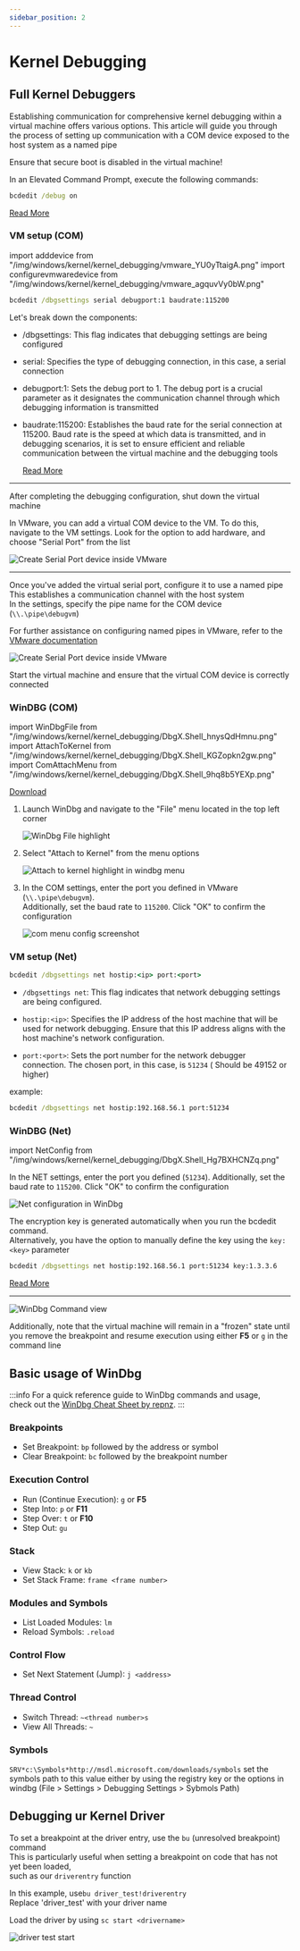 ```yaml
---
sidebar_position: 2
---
```


# Kernel Debugging

## Full Kernel Debuggers

Establishing communication for comprehensive kernel debugging within a virtual machine offers various options. This
article will guide you through the process of setting up communication with a COM device exposed to the host system as a
named pipe

Ensure that secure boot is disabled in the virtual machine!

In an Elevated Command Prompt, execute the following commands:

```cmd
bcdedit /debug on
```

[Read More](https://learn.microsoft.com/en-us/windows-hardware/drivers/devtest/bcdedit--debug)

### VM setup (COM)

import adddevice from "/img/windows/kernel/kernel_debugging/vmware_YU0yTtaigA.png"
import configurevmwaredevice from "/img/windows/kernel/kernel_debugging/vmware_agquvVy0bW.png"

```cmd
bcdedit /dbgsettings serial debugport:1 baudrate:115200
```

Let's break down the components:

- /dbgsettings: This flag indicates that debugging settings are being configured

- serial: Specifies the type of debugging connection, in this case, a serial connection

- debugport:1: Sets the debug port to 1. The debug port is a crucial parameter as it designates the communication
  channel through which debugging information is transmitted

- baudrate:115200: Establishes the baud rate for the serial connection at 115200. Baud rate is the speed at which data
  is transmitted, and in debugging scenarios, it is set to ensure efficient and reliable communication between the
  virtual machine and the debugging tools

  [Read More](https://learn.microsoft.com/en-us/windows-hardware/drivers/devtest/bcdedit--dbgsettings)

---

After completing the debugging configuration, shut down the virtual machine

In VMware, you can add a virtual COM device to the VM. To do this, navigate to the VM settings. Look for the option to
add hardware, and choose "Serial Port" from the list

<img src={adddevice} width={550} height={350} alt="Create Serial Port device inside VMware" />

---

Once you've added the virtual serial port, configure it to use a named pipe  
This establishes a communication channel with the host system  
In the settings, specify the pipe name for the COM device (`\\.\pipe\debugvm`)

For further assistance on configuring named pipes in VMware, refer to
the [VMware documentation](https://docs.vmware.com/en/VMware-Workstation-Pro/17/com.vmware.ws.using.doc/GUID-70C25BED-6791-4AF2-B530-8030E39ED749.html)

<img src={configurevmwaredevice} width={350} height={350} alt="Create Serial Port device inside VMware" />

Start the virtual machine and ensure that the virtual COM device is correctly connected

### WinDBG (COM)

import WinDbgFile from "/img/windows/kernel/kernel_debugging/DbgX.Shell_hnysQdHmnu.png"
import AttachToKernel from "/img/windows/kernel/kernel_debugging/DbgX.Shell_KGZopkn2gw.png"
import ComAttachMenu from "/img/windows/kernel/kernel_debugging/DbgX.Shell_9hq8b5YEXp.png"

[Download](https://learn.microsoft.com/en-us/windows-hardware/drivers/debugger/)

1. Launch WinDbg and navigate to the "File" menu located in the top left corner

   <img src={WinDbgFile} width={350} height={350} alt="WinDbg File highlight" />

2. Select "Attach to Kernel" from the menu options

   <img src={AttachToKernel} width={250} height={250} alt="Attach to kernel highlight in windbg menu" />

3. In the COM settings, enter the port you defined in VMware (`\\.\pipe\debugvm`).  
   Additionally, set the baud rate to `115200`. Click "OK" to confirm the configuration

   <img src={ComAttachMenu} width={300} height={250} alt="com menu config screenshot" />

### VM setup (Net)

```cmd
bcdedit /dbgsettings net hostip:<ip> port:<port>
```

- `/dbgsettings net`: This flag indicates that network debugging settings are being configured.

- `hostip:<ip>`: Specifies the IP address of the host machine that will be used for network debugging. Ensure that this
  IP address aligns with the host machine's network configuration.

- `port:<port>`: Sets the port number for the network debugger connection. The chosen port, in this case, is `51234` (
  Should be 49152 or higher)

example:

```cmd
bcdedit /dbgsettings net hostip:192.168.56.1 port:51234
```

### WinDBG (Net)

import NetConfig from "/img/windows/kernel/kernel_debugging/DbgX.Shell_Hg7BXHCNZq.png"

In the NET settings, enter the port you defined (`51234`). Additionally, set the baud rate to `115200`. Click "OK" to
confirm the configuration

<img src={NetConfig} width={300} height={250} alt="Net configuration in WinDbg" />

The encryption key is generated automatically when you run the bcdedit command.  
Alternatively, you have the option to manually define the key using the `key:<key>` parameter

```cmd
bcdedit /dbgsettings net hostip:192.168.56.1 port:51234 key:1.3.3.6
```

[Read More](https://learn.microsoft.com/en-us/windows-hardware/drivers/devtest/bcdedit--dbgsettings)

---

![WinDbg Command view](img/DbgX.Shell_NujLcclIR0.png)

Additionally, note that the virtual machine will remain in a "frozen" state until you remove the breakpoint and resume
execution using either **F5** or `g` in the command line

## Basic usage of WinDbg

:::info
For a quick reference guide to WinDbg commands and usage,  
check out the [WinDbg Cheat Sheet by repnz](https://github.com/repnz/windbg-cheat-sheet).
:::

### Breakpoints

- Set Breakpoint: `bp` followed by the address or symbol
- Clear Breakpoint: `bc` followed by the breakpoint number

### Execution Control

- Run (Continue Execution): `g` or **F5**
- Step Into: `p` or **F11**
- Step Over: `t` or **F10**
- Step Out: `gu`

### Stack

- View Stack: `k` or `kb`
- Set Stack Frame: `frame <frame number>`

### Modules and Symbols

- List Loaded Modules: `lm`
- Reload Symbols: `.reload`

### Control Flow

- Set Next Statement (Jump): `j <address>`

### Thread Control

- Switch Thread: `~<thread number>s`
- View All Threads: `~`

### Symbols

`SRV*c:\Symbols*http://msdl.microsoft.com/downloads/symbols`
set the symbols path to this value either by using the registry key or the options in windbg (File > Settings >
Debugging Settings > Sybmols Path)

## Debugging ur Kernel Driver

To set a breakpoint at the driver entry, use the `bu` (unresolved breakpoint) command  
This is particularly useful when setting a breakpoint on code that has not yet been loaded,  
such as our `driverentry` function

In this example, use`bu driver_test!driverentry`  
Replace 'driver_test' with your driver name

Load the driver by using `sc start <drivername>`

![driver test start](img/vmware_s0oCRFiPsY.png)
